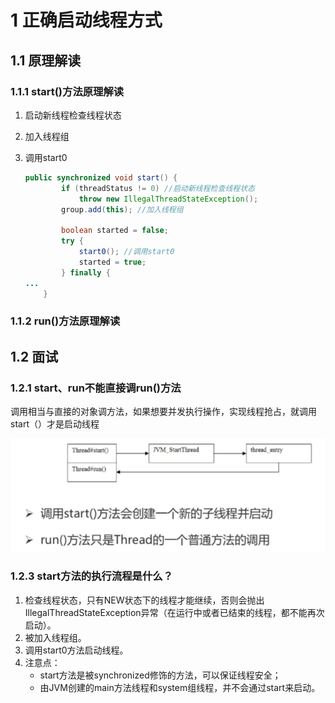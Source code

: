 # 1 正确启动线程方式

## 1.1 原理解读

### 1.1.1 start()方法原理解读

1. 启动新线程检查线程状态

2. 加入线程组

3. 调用start0

   ```java
   public synchronized void start() {
           if (threadStatus != 0) //启动新线程检查线程状态
               throw new IllegalThreadStateException();
           group.add(this); //加入线程组

           boolean started = false;
           try {
               start0(); //调用start0
               started = true;
           } finally {
   ...
       }
   ```

### 1.1.2 run()方法原理解读



## 1.2 面试

### 1.2.1 start、run不能直接调run()方法

调用相当与直接的对象调方法，如果想要并发执行操作，实现线程抢占，就调用start（）才是启动线程

![能直接调run()方法](./assets/能直接调run()方法.png)

### 1.2.3 start方法的执行流程是什么？

1. 检查线程状态，只有NEW状态下的线程才能继续，否则会抛出IllegalThreadStateException异常（在运行中或者已结束的线程，都不能再次启动）。
2. 被加入线程组。
3. 调用start0方法启动线程。
4. 注意点：
   - start方法是被synchronized修饰的方法，可以保证线程安全；
   - 由JVM创建的main方法线程和system组线程，并不会通过start来启动。